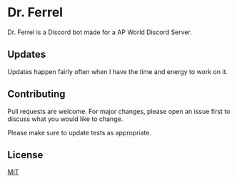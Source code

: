 # Dr. Ferrel

Dr. Ferrel is a Discord bot made for a AP World Discord Server. 

## Updates

Updates happen fairly often when I have the time and energy to work on it.

## Contributing
Pull requests are welcome. For major changes, please open an issue first to discuss what you would like to change.

Please make sure to update tests as appropriate.

## License
[MIT](https://choosealicense.com/licenses/mit/)
